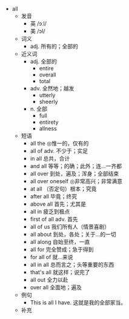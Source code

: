 - all
  - 发音
    - 英 /ɔːl/
    - 美 /ɔl/
  - 词义
    - adj. 所有的；全部的
  - 近义词
    - adj. 全部的
      - entire
      - overall
      - total
    - adv. 全然地；越发
      - utterly
      - sheerly
    - n. 全部
      - full
      - entirety
      - allness
  - 短语
    - all the ◎惟一的，仅有的
    - all of adv. 不少于；实足
    - in all 总共，合计
    - and all 等等；的确；此外；连…一齐都
    - all over 到处，遍及；浑身；全部结束
    - all over oneself ◎非常高兴；非常满意
    - at all （否定句）根本；究竟
    - after all 毕竟；终究
    - above all 首先；尤其是
    - all in 疲乏到极点
    - first of all adv. 首先
    - all of us 我们所有人（情景喜剧）
    - all about 到处，各处；关于…的一切
    - all along 自始至终，一直
    - all for 完全赞成；急于得到
    - for all of 就…来说
    - all in all 总而言之；头等重要的东西
    - that's all 就这样；说完了
    - all out 全力以赴
    - over all 全面地；遍及
  - 例句
    - This is all I have. 这就是我的全部家当。
  - 补充